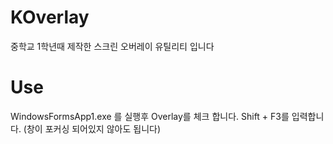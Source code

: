 # KOverlay

중학교 1학년때 제작한 스크린 오버레이 유틸리티 입니다

# Use
WindowsFormsApp1.exe 를 실행후 Overlay를 체크 합니다.
Shift + F3를 입력합니다. (창이 포커싱 되어있지 않아도 됩니다)
